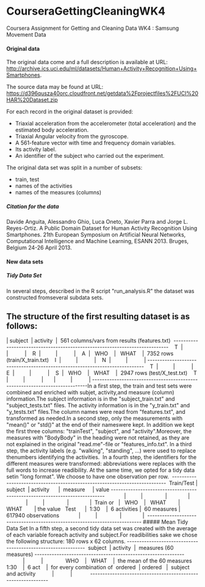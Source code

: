 # CourseraGettingCleaningWK4
Coursera Assignment for Getting and Cleaning Data WK4 : Samsung Movement Data


#### Original data
The original data come and a full description is available at URL: http://archive.ics.uci.edu/ml/datasets/Human+Activity+Recognition+Using+Smartphones. 

The source data may be found at URL: https://d396qusza40orc.cloudfront.net/getdata%2Fprojectfiles%2FUCI%20HAR%20Dataset.zip 

For each record in the original dataset is provided: 
- Triaxial acceleration from the accelerometer (total acceleration) and the estimated body acceleration. 
- Triaxial Angular velocity from the gyroscope. 
- A 561-feature vector with time and frequency domain variables. 
- Its activity label. 
- An identifier of the subject who carried out the experiment. 

The original data set was split in a number of subsets: 
- train, test
- names of the activities
- names of the measures (columns)

##### Citation for the data
Davide Anguita, Alessandro Ghio, Luca Oneto, Xavier Parra and Jorge L. Reyes-Ortiz. A Public Domain Dataset for Human Activity Recognition Using Smartphones. 21th European Symposium on Artificial Neural Networks, Computational Intelligence and Machine Learning, ESANN 2013. Bruges, Belgium 24-26 April 2013. 

#### New data sets

##### Tidy Data Set
In several steps, described in the R script "run_analysis.R" the dataset was constructed fromseveral subdata sets. 

The structure of the first resulting dataset is as follows: 
----------------------------------------------------------------------------
| subject  | activity  |  561 columns/vars from results (features.txt) 
----------------------------------------------------------------------------    T  |          |           |    R  |          |           |    A  |   WHO    |   WHAT    |  7352 rows (train/X_train.txt)    I  |          |           |    N  |          |           | ----------------------------------------------------------------------------    T  |          |           |    E  |          |           |    S  |   WHO    |   WHAT    |  2947 rows (test/X_test.txt)    T  |          |           |       |          |           | ----------------------------------------------------------------------------In a first step, the train and test sets were combined and enriched with subjet, activity,and measure (column) information.The subject information is in the "subject_train.txt" and "subject_tests.txt" files. The activity information is in the "y_train.txt" and "y_tests.txt" files.The column names were read from "features.txt", and transformed as needed.In a second step, only the measurements with "mean()" or "std()" at the end of their nameswere kept. In addition we kept the first three columns: "trainTest", "subject", and "activity".Moreover, the measures with "BodyBody" in the heading were not retained, as they are not explained in the original "read.me"-file or "features_info.txt". In a third step, the activity labels (e.g. "walking", "standing", ...) were used to replace thenumbers identifying the activities.  In a fourth step, the identifiers for the different measures were transformed: abbreviations were replaces with the full words to increase readibility. At the same time, we opted for a tidy data setin "long format". We choose to have one observation per row.  ---------------------------------------------------------------------------  Train/Test | subject  | activity      |  measure     | value ---------------------------------------------------------------------------             |          |               |              |             |          |               |              |  Train or   |   WHO    |   WHAT        |  WHAT        | the value   Test      |  1:30    |  6 activities |  60 measures | 617940 observations             |          |               |              |  --------------------------------------------------------------------------- ##### Mean Tidy Data Set In a fifth step, a second tidy data set was created with the average of each variable foreach activity and subject.For readibilities sake we chose the following structure: 180 rows x 62 columns. -------------------------------------------------------------  subject  | activity  |  measures (60 measures) -------------------------------------------------------------           |           |               WHO    |   WHAT    |  the mean of the 60 measures   1:30    |  6 act    |  for every combination of  ordered  | ordered   |  subject and activity           |           |            -------------------------------------------------------------
